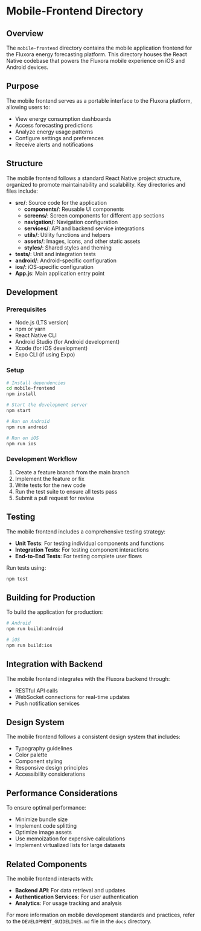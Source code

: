 # Mobile-Frontend Directory

## Overview

The `mobile-frontend` directory contains the mobile application frontend for the Fluxora energy forecasting platform. This directory houses the React Native codebase that powers the Fluxora mobile experience on iOS and Android devices.

## Purpose

The mobile frontend serves as a portable interface to the Fluxora platform, allowing users to:

- View energy consumption dashboards
- Access forecasting predictions
- Analyze energy usage patterns
- Configure settings and preferences
- Receive alerts and notifications

## Structure

The mobile frontend follows a standard React Native project structure, organized to promote maintainability and scalability. Key directories and files include:

- **src/**: Source code for the application
  - **components/**: Reusable UI components
  - **screens/**: Screen components for different app sections
  - **navigation/**: Navigation configuration
  - **services/**: API and backend service integrations
  - **utils/**: Utility functions and helpers
  - **assets/**: Images, icons, and other static assets
  - **styles/**: Shared styles and theming
- **tests/**: Unit and integration tests
- **android/**: Android-specific configuration
- **ios/**: iOS-specific configuration
- **App.js**: Main application entry point

## Development

### Prerequisites

- Node.js (LTS version)
- npm or yarn
- React Native CLI
- Android Studio (for Android development)
- Xcode (for iOS development)
- Expo CLI (if using Expo)

### Setup

```bash
# Install dependencies
cd mobile-frontend
npm install

# Start the development server
npm start

# Run on Android
npm run android

# Run on iOS
npm run ios
```

### Development Workflow

1. Create a feature branch from the main branch
2. Implement the feature or fix
3. Write tests for the new code
4. Run the test suite to ensure all tests pass
5. Submit a pull request for review

## Testing

The mobile frontend includes a comprehensive testing strategy:

- **Unit Tests**: For testing individual components and functions
- **Integration Tests**: For testing component interactions
- **End-to-End Tests**: For testing complete user flows

Run tests using:

```bash
npm test
```

## Building for Production

To build the application for production:

```bash
# Android
npm run build:android

# iOS
npm run build:ios
```

## Integration with Backend

The mobile frontend integrates with the Fluxora backend through:

- RESTful API calls
- WebSocket connections for real-time updates
- Push notification services

## Design System

The mobile frontend follows a consistent design system that includes:

- Typography guidelines
- Color palette
- Component styling
- Responsive design principles
- Accessibility considerations

## Performance Considerations

To ensure optimal performance:

- Minimize bundle size
- Implement code splitting
- Optimize image assets
- Use memoization for expensive calculations
- Implement virtualized lists for large datasets

## Related Components

The mobile frontend interacts with:

- **Backend API**: For data retrieval and updates
- **Authentication Services**: For user authentication
- **Analytics**: For usage tracking and analysis

For more information on mobile development standards and practices, refer to the `DEVELOPMENT_GUIDELINES.md` file in the `docs` directory.
